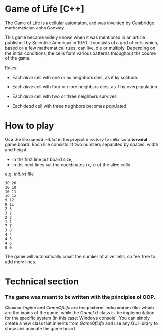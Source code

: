 # Game of Life \[C++\]

The Game of Life  is a cellular automaton, and was invented by Cambridge mathematician John Conway.

This game became widely known when it was mentioned in an article published by Scientific American in 1970. It consists of a grid of cells which, based on a few mathematical rules, can live, die or multiply. Depending on the initial conditions, the cells form various patterns throughout the course of the game.

Rules:

* Each *alive* cell with one or no neighbors dies, as if by solitude.

* Each *alive* cell with four or more neighbors dies, as if by overpopulation.

* Each *alive* cell with two or three neighbors survives.

* Each *dead* cell with three neighbors becomes populated.

# How to play

Use the file named *init.txt* in the project directory to initialize a **toroidal** game board. Each line consists of two numbers separated by spaces: width and height.
* in the first line put board size,
* in the next lines put the coordinates (x, y) of the alive cells

e.g. *init.txt* file
```
30 20
10 10
10 11
10 12
9 12
8 11
2 3
3 2
2 2
1 1
7 7
3 8
4 4
4 5
4 6
0 0
```

The game will automatically count the number of alive cells, so feel free to add more lines.

# Technical section

### The game was meant to be written with the principles of OOP.

Classes *Engine* and *GameOfLife* are the platform-independent files which are the brains of the game, 
while the *GameTxt* class is the implementation for the specific system (in this case: Windows console).
You can simply create a new class that inherits from *GameOfLife* and use any GUI library to show and animate the game board.